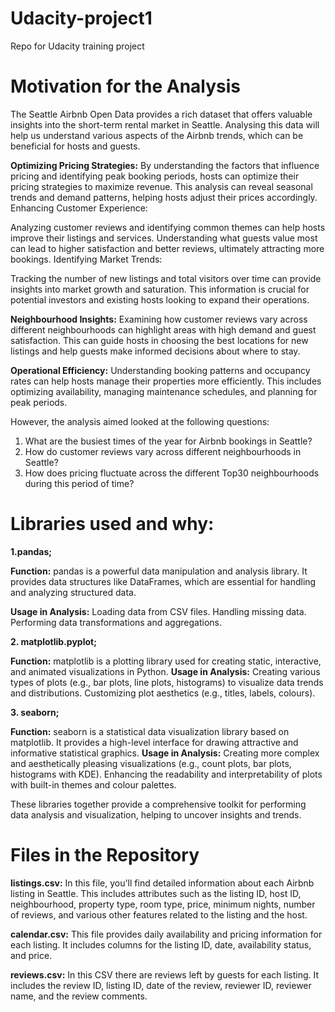 # Udacity-project1
Repo for Udacity training project

# Motivation for the Analysis

The Seattle Airbnb Open Data provides a rich dataset that offers valuable insights into the short-term rental market in Seattle. Analysing this data will help us understand various aspects of the Airbnb trends, which can be beneficial for hosts and guests.

**Optimizing Pricing Strategies:**
By understanding the factors that influence pricing and identifying peak booking periods, hosts can optimize their pricing strategies to maximize revenue. This analysis can reveal seasonal trends and demand patterns, helping hosts adjust their prices accordingly.
Enhancing Customer Experience:

Analyzing customer reviews and identifying common themes can help hosts improve their listings and services. Understanding what guests value most can lead to higher satisfaction and better reviews, ultimately attracting more bookings.
Identifying Market Trends:

Tracking the number of new listings and total visitors over time can provide insights into market growth and saturation. This information is crucial for potential investors and existing hosts looking to expand their operations.

**Neighbourhood Insights:**
Examining how customer reviews vary across different neighbourhoods can highlight areas with high demand and guest satisfaction. This can guide hosts in choosing the best locations for new listings and help guests make informed decisions about where to stay.

**Operational Efficiency:**
Understanding booking patterns and occupancy rates can help hosts manage their properties more efficiently. This includes optimizing availability, managing maintenance schedules, and planning for peak periods.

However, the analysis aimed looked at the following questions: 
1. What are the busiest times of the year for Airbnb bookings in Seattle?
2. How do customer reviews vary across different neighbourhoods in Seattle?
3. How does pricing fluctuate across the different Top30 neighbourhoods during this period of time?

# Libraries used and why:

**1.pandas;**


**Function:**
pandas is a powerful data manipulation and analysis library. It provides data structures like DataFrames, which are essential for handling and analyzing structured data.

**Usage in Analysis:**
Loading data from CSV files.
Handling missing data.
Performing data transformations and aggregations.

**2. matplotlib.pyplot;**


**Function:** 
matplotlib is a plotting library used for creating static, interactive, and animated visualizations in Python.
**Usage in Analysis:**
Creating various types of plots (e.g., bar plots, line plots, histograms) to visualize data trends and distributions.
Customizing plot aesthetics (e.g., titles, labels, colours).

**3. seaborn;**

   
**Function:**
seaborn is a statistical data visualization library based on matplotlib. It provides a high-level interface for drawing attractive and informative statistical graphics.
**Usage in Analysis:**
Creating more complex and aesthetically pleasing visualizations (e.g., count plots, bar plots, histograms with KDE).
Enhancing the readability and interpretability of plots with built-in themes and colour palettes.

These libraries together provide a comprehensive toolkit for performing data analysis and visualization, helping to uncover insights and trends.

# Files in the Repository


**listings.csv:**
In this file, you'll find detailed information about each Airbnb listing in Seattle. This includes attributes such as the listing ID, host ID, neighbourhood, property type, room type, price, minimum nights, number of reviews, and various other features related to the listing and the host.

**calendar.csv:**
This file provides daily availability and pricing information for each listing. It includes columns for the listing ID, date, availability status, and price.

**reviews.csv:**
In this CSV there are reviews left by guests for each listing. It includes the review ID, listing ID, date of the review, reviewer ID, reviewer name, and the review comments.
